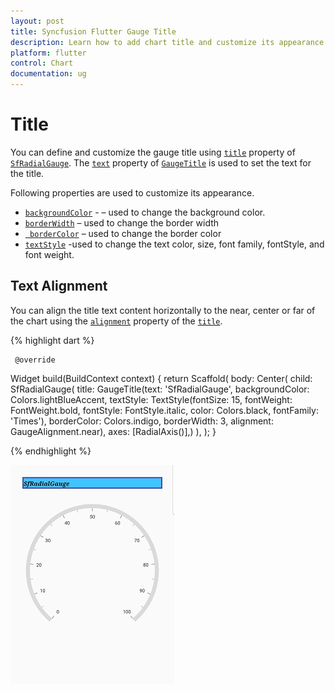 ```yaml
---
layout: post
title: Syncfusion Flutter Gauge Title
description: Learn how to add chart title and customize its appearance in the Flutter Charts.
platform: flutter
control: Chart
documentation: ug
---
```


# Title

You can define and customize the gauge title using [`title`](https://pub.dev/documentation/syncfusion_flutter_gauges/latest/gauges/SfRadialGauge/title.html) property of [`SfRadialGauge`](https://pub.dev/documentation/syncfusion_flutter_gauges/latest/gauges/SfRadialGauge-class.html). The [`text`](https://pub.dev/documentation/syncfusion_flutter_gauges/latest/gauges/GaugeTitle/text.html) property of [`GaugeTitle`](https://pub.dev/documentation/syncfusion_flutter_gauges/latest/gauges/GaugeTitle-class.html) is used to set the text for the title.

Following properties are used to customize its appearance.

* [`backgroundColor`](https://pub.dev/documentation/syncfusion_flutter_gauges/latest/gauges/GaugeTitle/backgroundColor.html) - – used to change the background color.
* [`borderWidth`](https://pub.dev/documentation/syncfusion_flutter_gauges/latest/gauges/GaugeTitle/borderWidth.html) – used to change the border width
* [` borderColor`](https://pub.dev/documentation/syncfusion_flutter_gauges/latest/gauges/GaugeTitle/borderColor.html) – used to change the border color
*  [`textStyle`](https://pub.dev/documentation/syncfusion_flutter_gauges/latest/gauges/GaugeTitle/textStyle.html) -used to change the text color, size, font family, fontStyle, and font weight.


## Text Alignment

You can align the title text content horizontally to the near, center or far of the chart using the [`alignment`](https://pub.dev/documentation/syncfusion_flutter_gauges/latest/gauges/GaugeTitle/alignment.html) property of the [`title`](https://pub.dev/documentation/syncfusion_flutter_gauges/latest/gauges/GaugeTitle-class.html).

{% highlight dart %} 

     @override
Widget build(BuildContext context) {
  return Scaffold(
    body: Center(
     child: SfRadialGauge(
        title: GaugeTitle(text: 'SfRadialGauge', 
        backgroundColor: Colors.lightBlueAccent,
        textStyle: TextStyle(fontSize: 15, fontWeight: FontWeight.bold, 
         fontStyle: FontStyle.italic,
         color: Colors.black, fontFamily: 'Times'),
        borderColor: Colors.indigo, borderWidth: 3, 
           alignment: GaugeAlignment.near),
        axes: <RadialAxis>[RadialAxis()],)
    ),
  );
}


{% endhighlight %}

![Gauge title](images/title/gauge_title.jpg)